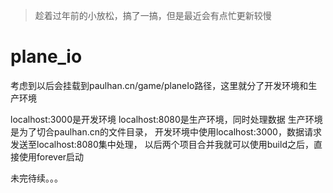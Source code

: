 > 趁着过年前的小放松，搞了一搞，但是最近会有点忙更新较慢

# plane_io


考虑到以后会挂载到paulhan.cn/game/planeIo路径，这里就分了开发环境和生产环境

localhost:3000是开发环境
localhost:8080是生产环境，同时处理数据
生产环境是为了切合paulhan.cn的文件目录，
开发环境中使用localhost:3000，数据请求发送至localhost:8080集中处理，
以后两个项目合并我就可以使用build之后，直接使用forever启动

未完待续。。。